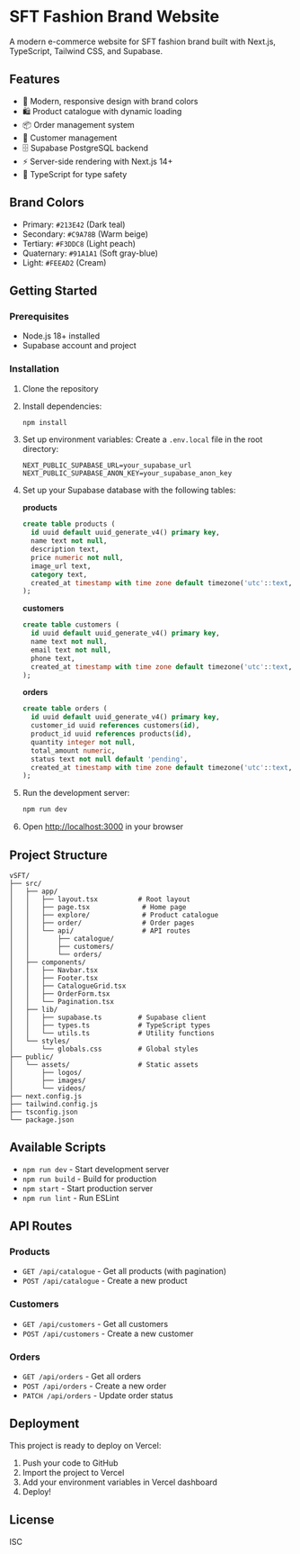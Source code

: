 # SFT Fashion Brand Website

A modern e-commerce website for SFT fashion brand built with Next.js, TypeScript, Tailwind CSS, and Supabase.

## Features

- 🎨 Modern, responsive design with brand colors
- 🛍️ Product catalogue with dynamic loading
- 📦 Order management system
- 👥 Customer management
- 🗄️ Supabase PostgreSQL backend
- ⚡ Server-side rendering with Next.js 14+
- 🎯 TypeScript for type safety

## Brand Colors

- Primary: `#213E42` (Dark teal)
- Secondary: `#C9A78B` (Warm beige)
- Tertiary: `#F3DDC8` (Light peach)
- Quaternary: `#91A1A1` (Soft gray-blue)
- Light: `#FEEAD2` (Cream)

## Getting Started

### Prerequisites

- Node.js 18+ installed
- Supabase account and project

### Installation

1. Clone the repository
2. Install dependencies:
   ```bash
   npm install
   ```

3. Set up environment variables:
   Create a `.env.local` file in the root directory:
   ```env
   NEXT_PUBLIC_SUPABASE_URL=your_supabase_url
   NEXT_PUBLIC_SUPABASE_ANON_KEY=your_supabase_anon_key
   ```

4. Set up your Supabase database with the following tables:

   **products**
   ```sql
   create table products (
     id uuid default uuid_generate_v4() primary key,
     name text not null,
     description text,
     price numeric not null,
     image_url text,
     category text,
     created_at timestamp with time zone default timezone('utc'::text, now())
   );
   ```

   **customers**
   ```sql
   create table customers (
     id uuid default uuid_generate_v4() primary key,
     name text not null,
     email text not null,
     phone text,
     created_at timestamp with time zone default timezone('utc'::text, now())
   );
   ```

   **orders**
   ```sql
   create table orders (
     id uuid default uuid_generate_v4() primary key,
     customer_id uuid references customers(id),
     product_id uuid references products(id),
     quantity integer not null,
     total_amount numeric,
     status text not null default 'pending',
     created_at timestamp with time zone default timezone('utc'::text, now())
   );
   ```

5. Run the development server:
   ```bash
   npm run dev
   ```

6. Open [http://localhost:3000](http://localhost:3000) in your browser

## Project Structure

```
vSFT/
├── src/
│   ├── app/
│   │   ├── layout.tsx          # Root layout
│   │   ├── page.tsx             # Home page
│   │   ├── explore/             # Product catalogue
│   │   ├── order/               # Order pages
│   │   └── api/                 # API routes
│   │       ├── catalogue/
│   │       ├── customers/
│   │       └── orders/
│   ├── components/
│   │   ├── Navbar.tsx
│   │   ├── Footer.tsx
│   │   ├── CatalogueGrid.tsx
│   │   ├── OrderForm.tsx
│   │   └── Pagination.tsx
│   ├── lib/
│   │   ├── supabase.ts         # Supabase client
│   │   ├── types.ts            # TypeScript types
│   │   └── utils.ts            # Utility functions
│   └── styles/
│       └── globals.css         # Global styles
├── public/
│   └── assets/                 # Static assets
│       ├── logos/
│       ├── images/
│       └── videos/
├── next.config.js
├── tailwind.config.js
├── tsconfig.json
└── package.json
```

## Available Scripts

- `npm run dev` - Start development server
- `npm run build` - Build for production
- `npm start` - Start production server
- `npm run lint` - Run ESLint

## API Routes

### Products
- `GET /api/catalogue` - Get all products (with pagination)
- `POST /api/catalogue` - Create a new product

### Customers
- `GET /api/customers` - Get all customers
- `POST /api/customers` - Create a new customer

### Orders
- `GET /api/orders` - Get all orders
- `POST /api/orders` - Create a new order
- `PATCH /api/orders` - Update order status

## Deployment

This project is ready to deploy on Vercel:

1. Push your code to GitHub
2. Import the project to Vercel
3. Add your environment variables in Vercel dashboard
4. Deploy!

## License

ISC
